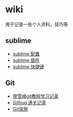 # wiki

用于记录一些个人资料，技巧等

## sublime

+ [sublime 配置][sublime config]
+ [sublime 插件][sublime plugin]
+ [sublime 快捷键][sublime shortcut]

## Git

+ [廖雪峰git教程学习记录][git liao]
+ [Githug 通关记录][githug game]
+ [Git常用][git commons]



[sublime config]:	https://github.com/JMwill/wiki/blob/master/summary%2Fsublime-summary%2Fconfig.md
[sublime plugin]:	https://github.com/JMwill/wiki/blob/master/summary%2Fsublime-summary%2Fplugin.md
[sublime shortcut]:	https://github.com/JMwill/wiki/blob/master/summary%2Fsublime-summary%2Fshortcuts.md


[git liao]:	        https://github.com/JMwill/wiki/blob/master/summary/Git-summary/lxfGit.md
[githug game]: 	    https://github.com/JMwill/wiki/blob/master/summary%2FGit-summary%2FGitHug_game_log.md
[git commons]:      https://github.com/JMwill/wiki/blob/master/summary/Git-summary/Git_commons.md
